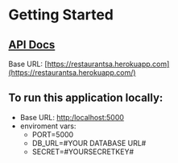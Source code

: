# Getting Started

## [API Docs](https://documenter.getpostman.com/view/12953888/UVsHT7RZ)

Base URL: [https://restaurantsa.herokuapp.com](https://restaurantsa.herokuapp.com/)


## To run this application locally: 

- Base URL: [http:/localhost:5000](http:/localhost:5000/)
- enviroment vars: 
    - PORT=5000
    - DB_URL=#YOUR DATABASE URL#
    - SECRET=#YOURSECRETKEY#




